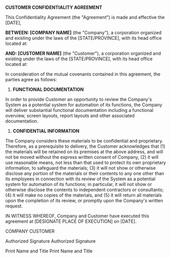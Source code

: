 **CUSTOMER CONFIDENTIALITY AGREEMENT**

This Confidentiality Agreement (the \"Agreement\") is made and effective
the \[DATE\],

**BETWEEN: \[COMPANY NAME\]** (the \"Company\"), a corporation organized
and existing under the laws of the \[STATE/PROVINCE\], with its head
office located at:

**AND: \[CUSTOMER NAME\]** (the \"Customer\"), a corporation organized
and existing under the laws of the \[STATE/PROVINCE\], with its head
office located at:

In consideration of the mutual covenants contained in this agreement,
the parties agree as follows:

1.  **FUNCTIONAL DOCUMENTATION**

In order to provide Customer an opportunity to review the Company\'s
System as a potential system for automation of its functions, the
Company will deliver substantial functional documentation including a
functional overview, screen layouts, report layouts and other associated
documentation.

1.  **CONFIDENTIAL INFORMATION**

The Company considers these materials to be confidential and
proprietary. Therefore, as a prerequisite to delivery, the Customer
acknowledges that (1) the materials will be retained on its premises at
the above address, and will not be moved without the express written
consent of Company, (2) it will use reasonable means, not less than that
used to protect its own proprietary information, to safeguard the
materials; (3) it will not show or otherwise disclose any portion of the
materials or their contents to any one other than its employees in
connection with its review of the System as a potential system for
automation of its functions; in particular, it will not show or
otherwise disclose the contents to independent contractors or
consultants; (4) it will make no copies of the materials, and (5) it
will return all materials upon the completion of its review, or promptly
upon the Company\'s written request.

IN WITNESS WHEREOF, Company and Customer have executed this agreement at
\[DESIGNATE PLACE OF EXECUTION\] on \[DATE\].

COMPANY CUSTOMER

Authorized Signature Authorized Signature

Print Name and Title Print Name and Title
